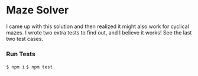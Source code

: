 # Maze Solver

I came up with this solution and then realized it might also work for cyclical mazes.
I wrote two extra tests to find out, and I believe it works! See the last two test cases.

### Run Tests
```$ npm i```
```$ npm test```
